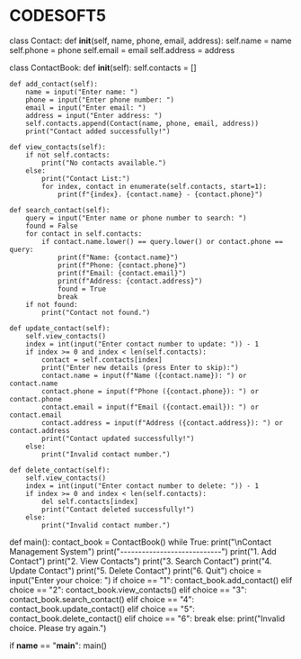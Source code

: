 # CODESOFT5
class Contact:
    def __init__(self, name, phone, email, address):
        self.name = name
        self.phone = phone
        self.email = email
        self.address = address

class ContactBook:
    def __init__(self):
        self.contacts = []

    def add_contact(self):
        name = input("Enter name: ")
        phone = input("Enter phone number: ")
        email = input("Enter email: ")
        address = input("Enter address: ")
        self.contacts.append(Contact(name, phone, email, address))
        print("Contact added successfully!")

    def view_contacts(self):
        if not self.contacts:
            print("No contacts available.")
        else:
            print("Contact List:")
            for index, contact in enumerate(self.contacts, start=1):
                print(f"{index}. {contact.name} - {contact.phone}")

    def search_contact(self):
        query = input("Enter name or phone number to search: ")
        found = False
        for contact in self.contacts:
            if contact.name.lower() == query.lower() or contact.phone == query:
                print(f"Name: {contact.name}")
                print(f"Phone: {contact.phone}")
                print(f"Email: {contact.email}")
                print(f"Address: {contact.address}")
                found = True
                break
        if not found:
            print("Contact not found.")

    def update_contact(self):
        self.view_contacts()
        index = int(input("Enter contact number to update: ")) - 1
        if index >= 0 and index < len(self.contacts):
            contact = self.contacts[index]
            print("Enter new details (press Enter to skip):")
            contact.name = input(f"Name ({contact.name}): ") or contact.name
            contact.phone = input(f"Phone ({contact.phone}): ") or contact.phone
            contact.email = input(f"Email ({contact.email}): ") or contact.email
            contact.address = input(f"Address ({contact.address}): ") or contact.address
            print("Contact updated successfully!")
        else:
            print("Invalid contact number.")

    def delete_contact(self):
        self.view_contacts()
        index = int(input("Enter contact number to delete: ")) - 1
        if index >= 0 and index < len(self.contacts):
            del self.contacts[index]
            print("Contact deleted successfully!")
        else:
            print("Invalid contact number.")

def main():
    contact_book = ContactBook()
    while True:
        print("\nContact Management System")
        print("----------------------------")
        print("1. Add Contact")
        print("2. View Contacts")
        print("3. Search Contact")
        print("4. Update Contact")
        print("5. Delete Contact")
        print("6. Quit")
        choice = input("Enter your choice: ")
        if choice == "1":
            contact_book.add_contact()
        elif choice == "2":
            contact_book.view_contacts()
        elif choice == "3":
            contact_book.search_contact()
        elif choice == "4":
            contact_book.update_contact()
        elif choice == "5":
            contact_book.delete_contact()
        elif choice == "6":
            break
        else:
            print("Invalid choice. Please try again.")

if __name__ == "__main__":
    main()
